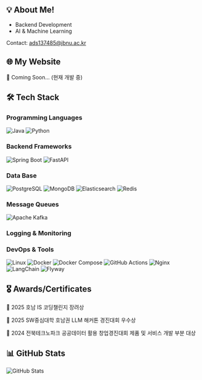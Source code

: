 ## 💡 About Me!
- Backend Development 
- AI & Machine Learning 

Contact: ads137485@jbnu.ac.kr

## 🌐 My Website
🌱 Coming Soon... (현재 개발 중)

## 🛠️ Tech Stack

### Programming Languages
![Java](https://img.shields.io/badge/Java-007396?style=for-the-badge&logo=openjdk&logoColor=white)
![Python](https://img.shields.io/badge/Python-3776AB?style=for-the-badge&logo=python&logoColor=white)

### Backend Frameworks
![Spring Boot](https://img.shields.io/badge/Spring%20Boot-6DB33F?style=for-the-badge&logo=spring-boot&logoColor=white)
![FastAPI](https://img.shields.io/badge/FastAPI-009688?style=for-the-badge&logo=fastapi&logoColor=white)

### Data Base
![PostgreSQL](https://img.shields.io/badge/PostgreSQL-4169E1?style=for-the-badge&logo=postgresql&logoColor=white)
![MongoDB](https://img.shields.io/badge/MongoDB-47A248?style=for-the-badge&logo=mongodb&logoColor=white)
![Elasticsearch](https://img.shields.io/badge/Elasticsearch-005571?style=for-the-badge&logo=elasticsearch&logoColor=white)
![Redis](https://img.shields.io/badge/Redis-DC382D?style=for-the-badge&logo=redis&logoColor=white)

### Message Queues
![Apache Kafka](https://img.shields.io/badge/Apache%20Kafka-231F20?style=for-the-badge&logo=apache-kafka&logoColor=white)


### Logging & Monitoring

### DevOps & Tools
![Linux](https://img.shields.io/badge/Linux-FCC624?style=for-the-badge&logo=linux&logoColor=black)
![Docker](https://img.shields.io/badge/Docker-2496ED?style=for-the-badge&logo=docker&logoColor=white)
![Docker Compose](https://img.shields.io/badge/Docker%20Compose-2496ED?style=for-the-badge&logo=docker&logoColor=white)
![GitHub Actions](https://img.shields.io/badge/GitHub%20Actions-2088FF?style=for-the-badge&logo=github-actions&logoColor=white)
![Nginx](https://img.shields.io/badge/Nginx-009639?style=for-the-badge&logo=nginx&logoColor=white)
![LangChain](https://img.shields.io/badge/LangChain-1C3C3C?style=for-the-badge&logo=chainlink&logoColor=white)
![Flyway](https://img.shields.io/badge/Flyway-CC0200?style=for-the-badge&logo=flyway&logoColor=white)


## 🎖️ Awards/Certificates
🏅 2025 호남 IS 코딩챌린지 장려상

🥉 2025 SW중심대학 호남권 LLM 해커톤 경진대회 우수상

🥇 2024 전북테크노파크 공공데이터 활용 창업경진대회 제품 및 서비스 개발 부분 대상

## 📊 GitHub Stats
![GitHub Stats](http://github-profile-summary-cards.vercel.app/api/cards/stats?username=Yoo-SH&theme=default)

